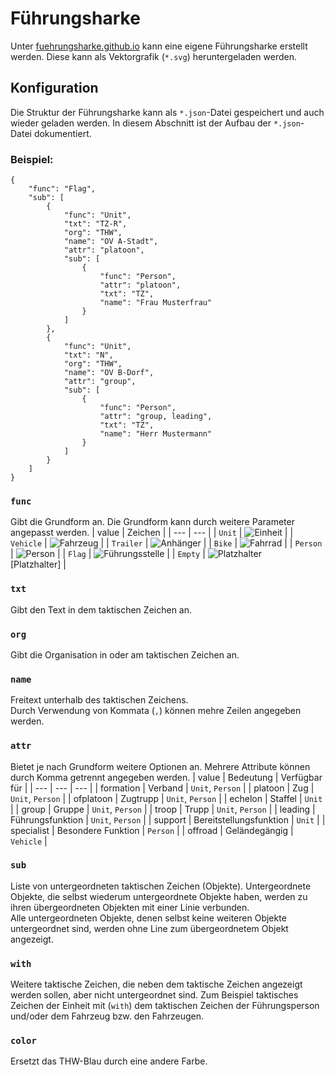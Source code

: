 # Führungsharke
Unter [fuehrungsharke.github.io](https://fuehrungsharke.github.io/) kann eine eigene Führungsharke erstellt werden. Diese kann als Vektorgrafik (`*.svg`) heruntergeladen werden.

## Konfiguration
Die Struktur der Führungsharke kann als `*.json`-Datei gespeichert und auch wieder geladen werden. In diesem Abschnitt ist der Aufbau der `*.json`-Datei dokumentiert.

### Beispiel:
```
{
	"func": "Flag",
	"sub": [
		{
			"func": "Unit",
			"txt": "TZ-R",
			"org": "THW",
			"name": "OV A-Stadt",
			"attr": "platoon",
			"sub": [
				{
					"func": "Person",
					"attr": "platoon",
					"txt": "TZ",
					"name": "Frau Musterfrau"
				}
			]
		},
		{
			"func": "Unit",
			"txt": "N",
			"org": "THW",
			"name": "OV B-Dorf",
			"attr": "group",
			"sub": [
				{
					"func": "Person",
					"attr": "group, leading",
					"txt": "TZ",
					"name": "Herr Mustermann"
				}
			]
		}
	]
}
```

### `func`
Gibt die Grundform an.
Die Grundform kann durch weitere Parameter angepasst werden.
| value | Zeichen |
| --- | --- |
| `Unit` | ![Einheit](./signs/Unit.svg) |
| `Vehicle` | ![Fahrzeug](./signs/Vehicle.svg) |
| `Trailer` | ![Anhänger](./signs/Trailer.svg) |
| `Bike` | ![Fahrrad](./signs/Bike.svg) |
| `Person` | ![Person](./signs/Person.svg) |
| `Flag` | ![Führungsstelle](./signs/Flag.svg) |
| `Empty` | ![Platzhalter](./signs/Empty.svg)<br>\[Platzhalter\] |

### `txt`
Gibt den Text in dem taktischen Zeichen an.

### `org`
Gibt die Organisation in oder am taktischen Zeichen an.

### `name`
Freitext unterhalb des taktischen Zeichens.<br>
Durch Verwendung von Kommata (`,`) können mehre Zeilen angegeben werden.

### `attr`
Bietet je nach Grundform weitere Optionen an.
Mehrere Attribute können durch Komma getrennt angegeben werden.
| value | Bedeutung | Verfügbar für |
| --- | --- | --- |
| formation | Verband | `Unit`, `Person` |
| platoon | Zug | `Unit`, `Person` |
| ofplatoon | Zugtrupp | `Unit`, `Person` |
| echelon | Staffel | `Unit` |
| group | Gruppe | `Unit`, `Person` |
| troop | Trupp | `Unit`, `Person` |
| leading | Führungsfunktion | `Unit`, `Person` |
| support | Bereitstellungsfunktion | `Unit` |
| specialist | Besondere Funktion | `Person` |
| offroad | Geländegängig | `Vehicle` |

### `sub`
Liste von untergeordneten taktischen Zeichen (Objekte). Untergeordnete Objekte, die selbst wiederum untergeordnete Objekte haben, werden zu ihren übergeordneten Objekten mit einer Linie verbunden.<br>
Alle untergeordneten Objekte, denen selbst keine weiteren Objekte untergeordnet sind, werden ohne Line zum übergeordnetem Objekt angezeigt.

### `with`
Weitere taktische Zeichen, die neben dem taktische Zeichen angezeigt werden sollen, aber nicht untergeordnet sind. Zum Beispiel taktisches Zeichen der Einheit mit (`with`) dem taktischen Zeichen der Führungsperson und/oder dem Fahrzeug bzw. den Fahrzeugen.

### `color`
Ersetzt das THW-Blau durch eine andere Farbe.